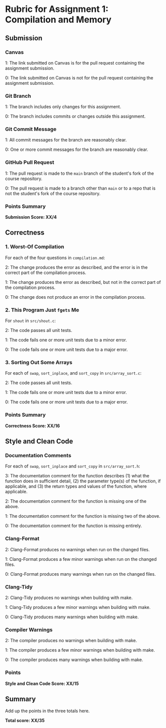 # Rubric for Assignment 1: Compilation and Memory

## Submission

### Canvas

1: The link submitted on Canvas is for the pull request containing the
assignment submission.

0: The link submitted on Canvas is not for the pull request containing the
assignment submission.

### Git Branch

1: The branch includes only changes for this assignment.

0: The branch includes commits or changes outside this assignment.

### Git Commit Message

1: All commit messages for the branch are reasonably clear.

0: One or more commit messages for the branch are reasonably clear.

### GitHub Pull Request

1: The pull request is made to the `main` branch of the student's fork of the
course repository.

0: The pull request is made to a branch other than `main` or to a repo that is
not the student's fork of the course repository.

### Points Summary

**Submission Score: XX/4**

## Correctness

### 1. Worst-Of Compilation

For each of the four questions in `compilation.md`:

2: The change produces the error as described, and the error is in the correct
part of the compilation process.

1: The change produces the error as described, but not in the correct part of
the compilation process.

0: The change does not produce an error in the compilation process.

### 2. This Program Just `fgets` Me

For `shout` in `src/shout.c`:

2: The code passes all unit tests.

1: The code fails one or more unit tests due to a minor error.

0: The code fails one or more unit tests due to a major error.

### 3. Sorting Out Some Arrays

For each of `swap`, `sort_inplace`, and `sort_copy` in `src/array_sort.c`:

2: The code passes all unit tests.

1: The code fails one or more unit tests due to a minor error.

0: The code fails one or more unit tests due to a major error.

### Points Summary

**Correctness Score: XX/16**

## Style and Clean Code

### Documentation Comments

For each of `swap`, `sort_inplace` and `sort_copy` in `src/array_sort.h`:

3: The documentation comment for the function describes (1) what the function
does in sufficient detail, (2) the parameter type(s) of the function, if
applicable, and (3) the return types and values of the function, where
applicable.

2: The documentation comment for the function is missing one of the above.

1: The documentation comment for the function is missing two of the above.

0: The documentation comment for the function is missing entirely.

### Clang-Format

2: Clang-Format produces no warnings when run on the changed files.

1: Clang-Format produces a few minor warnings when run on the changed files.

0: Clang-Format produces many warnings when run on the changed files.

### Clang-Tidy

2: Clang-Tidy produces no warnings when building with make.

1: Clang-Tidy produces a few minor warnings when building with make.

0: Clang-Tidy produces many warnings when building with make.

### Compiler Warnings

2: The compiler produces no warnings when building with make.

1: The compiler produces a few minor warnings when building with make.

0: The compiler produces many warnings when building with make.

### Points

**Style and Clean Code Score: XX/15**

## Summary

Add up the points in the three totals here.

**Total score: XX/35**
